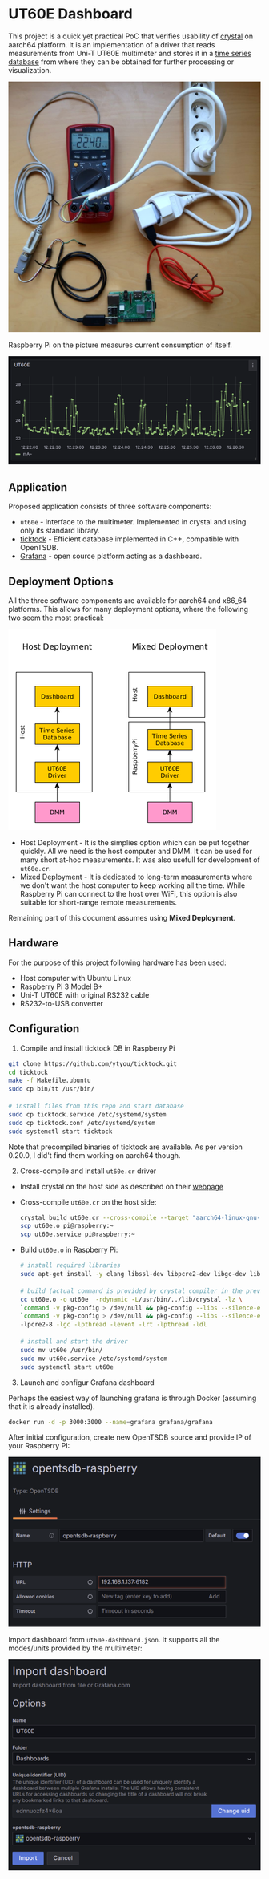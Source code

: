 # UT60E Dashboard

This project is a quick yet practical PoC that verifies usability of [crystal](https://crystal-lang.org/) on aarch64 platform. It is an implementation of a driver that reads measurements from Uni-T UT60E multimeter and stores it in a [time series database](https://en.wikipedia.org/wiki/Time_series_database) from where they can be obtained for further processing or visualization.

![](docs/hardware.jpg)

Raspberry Pi on the picture measures current consumption of itself.

![](docs/grafana-current.png)

## Application

Proposed application consists of three software components:

- `ut60e` - Interface to the multimeter. Implemented in crystal and using only its standard library.
- [ticktock](https://github.com/ytyou/ticktock.git) - Efficient database implemented in C++, compatible with OpenTSDB.
- [Grafana](https://grafana.com/grafana/) - open source platform acting as a dashboard.

## Deployment Options

All the three software components are available for aarch64 and x86_64 platforms. This allows for many deployment options, where the following two seem the most practical:

![](docs/deployment.png)

- Host Deployment - It is the simplies option which can be put together quickly. All we need is the host computer and DMM. It can be used for many short at-hoc measurements. It was also usefull for development of `ut60e.cr`.
- Mixed Deployment - It is dedicated to long-term measurements where we don't want the host computer to keep working all the time. While Raspberry Pi can connect to the host over WiFi, this option is also suitable for short-range remote measurements.

Remaining part of this document assumes using **Mixed Deployment**.

## Hardware

For the purpose of this project following hardware has been used: 

- Host computer with Ubuntu Linux
- Raspberry Pi 3 Model B+
- Uni-T UT60E with original RS232 cable
- RS232-to-USB converter

## Configuration

1. Compile and install ticktock DB in Raspberry Pi

```sh
git clone https://github.com/ytyou/ticktock.git
cd ticktock
make -f Makefile.ubuntu
sudo cp bin/tt /usr/bin/

# install files from this repo and start database
sudo cp ticktock.service /etc/systemd/system
sudo cp ticktock.conf /etc/systemd/system
sudo systemctl start ticktock
```

Note that precompiled binaries of ticktock are available. As per version 0.20.0, I did't find them working on aarch64 though.

2. Cross-compile and install `ut60e.cr` driver
- Install crystal on the host side as described on their [webpage](https://crystal-lang.org/install/)

- Cross-compile `ut60e.cr` on the host side:
  
  ```sh
  crystal build ut60e.cr --cross-compile --target "aarch64-linux-gnu-"
  scp ut60e.o pi@raspberry:~
  scp ut60e.service pi@raspberry:~
  ```

- Build `ut60e.o` in Raspberry Pi:
  
  ```sh
  # install required libraries
  sudo apt-get install -y clang libssl-dev libpcre2-dev libgc-dev libevent-dev zlib1g-dev
  
  # build (actual command is provided by crystal compiler in the previous step)
  cc ut60e.o -o ut60e  -rdynamic -L/usr/bin/../lib/crystal -lz \
  `command -v pkg-config > /dev/null && pkg-config --libs --silence-errors libssl || printf %s '-lssl -lcrypto'` \
  `command -v pkg-config > /dev/null && pkg-config --libs --silence-errors libcrypto || printf %s '-lcrypto'` \
  -lpcre2-8 -lgc -lpthread -levent -lrt -lpthread -ldl
  
  # install and start the driver
  sudo mv ut60e /usr/bin/
  sudo mv ut60e.service /etc/systemd/system
  sudo systemctl start ut60e
  ```
3. Launch and configur Grafana dashboard

Perhaps the easiest way of launching grafana is through Docker (assuming that it is already installed).

```sh
docker run -d -p 3000:3000 --name=grafana grafana/grafana
```

After initial configuration, create new OpenTSDB source and provide IP of your Raspberry PI:

![](docs/grafana-source.png)

Import dashboard from `ut60e-dashboard.json`. It supports all the modes/units provided by the multimeter:

![](docs/grafana-import.png)
